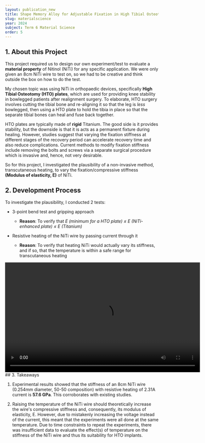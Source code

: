 ```yaml
---
layout: publication_new
title: Shape Memory Alloy for Adjustable Fixation in High Tibial Osteotomy 
slug: materialscience
year: 2024
subject: Term 6 Material Science
order: 5
---
```

## 1. About this Project
This project required us to design our own experiment/test to evaluate a **material property** of Nitinol (NiTi) for any specific application. We were only given an 8cm NiTi wire to test on, so we had to be creative and think outside the box on how to do the test.

My chosen topic was using NiTi in orthopaedic devices, specifically **High Tibial Osteotomy (HTO) plates**, which are used for providing knee stability in bowlegged patients after realignment surgery. To elaborate, HTO surgery involves cutting the tibial bone and re-aligning it so that the leg is *less* bowlegged, then using a HTO plate to hold the tibia in place so that the separate tibial bones can heal and fuse back together.


HTO plates are typically made of **rigid** Titanium. The good side is it provides stability, but the downside is that it is acts as a permanent fixture during healing. However, studies suggest that varying the fixation stiffness at different stages of the recovery period can accelerate recovery time and also reduce complications. Current methods to modify fixation stiffness include removing the bolts and screws via a separate surgical procedure which is invasive and, hence, not very desirable. 

So for this project, I investigated the plausibility of a non-invasive method, transcutaneous heating, to vary the fixation/compressive stiffness **(Modulus of elasticity, E)** of NiTi. 

## 2. Development Process

To investigate the plausibility, I conducted 2 tests: 
- 3-point bend test and gripping approach
    - **Reason**: To verify that *E (minimum for a HTO plate) ≤ E (NiTi-enhanced plate) ≤ E (Titanium)* 

- Resistive heating of the NiTi wire by passing current through it 
    - **Reason**: To verify that heating NiTi would actually vary its stiffness, and if so, that the temperature is within a safe range for transcutaneous heating
<video width = "640" height="360" controls>
<source src="/assets/img/matsci_vid.mp4" type="video/mp4">
</video>
## 3. Takeaways

1. Experimental results showed that the stiffness of an 8cm NiTi wire (0.254mm diameter, 50-50 composition) with resistive heating of 2.31A current is **57.6 GPa**. This corroborates with existing studies. 

2. Raising the temperature of the NiTi wire should theoretically increase the wire's compressive stiffness and, consequently, its modulus of elasticity, E. However, due to mistakenly increasing the voltage instead of the current, this meant that the experiments were all done at the same temperature. Due to time constraints to repeat the experiments, there was insufficient data to evaluate the effect(s) of temperature on the stiffness of the NiTi wire and thus its suitability for HTO implants. 